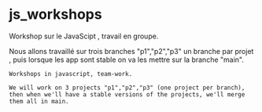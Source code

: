 # js_workshops

Workshop sur le JavaScipt , travail en groupe.

Nous allons travaillé sur trois branches "p1","p2","p3" un branche par projet , puis lorsque les app sont stable on va les mettre sur la branche "main". 



`Workshops in javascript, team-work.`

`We will work on 3 projects "p1","p2","p3" (one project per branch), then when we'll have a stable versions of the projects, we'll merge them all in main.`
